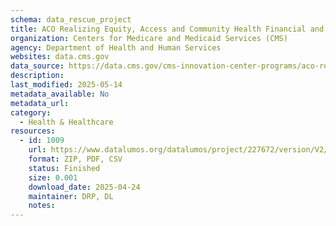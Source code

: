 ```yaml
---
schema: data_rescue_project 
title: ACO Realizing Equity, Access and Community Health Financial and Quality Results
organization: Centers for Medicare and Medicaid Services (CMS)
agency: Department of Health and Human Services
websites: data.cms.gov
data_source: https://data.cms.gov/cms-innovation-center-programs/aco-realizing-equity-access-and-community-health/aco-realizing-equity-access-and-community-health-financial-and-quality-results
description: 
last_modified: 2025-05-14
metadata_available: No
metadata_url: 
category:
  - Health & Healthcare 
resources:
  - id: 1009
    url: https://www.datalumos.org/datalumos/project/227672/version/V2/view
    format: ZIP, PDF, CSV
    status: Finished
    size: 0.001
    download_date: 2025-04-24
    maintainer: DRP, DL
    notes: 
---
```

